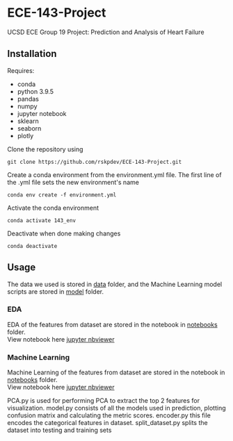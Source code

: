 # ECE-143-Project
UCSD ECE Group 19 Project: Prediction and Analysis of Heart Failure

## Installation

Requires:
- conda
- python 3.9.5
- pandas
- numpy
- jupyter notebook
- sklearn
- seaborn
- plotly

Clone the repository using
```
git clone https://github.com/rskpdev/ECE-143-Project.git
```

Create a conda environment from the environment.yml file. The first line of the .yml file sets the new environment's name
```
conda env create -f environment.yml
```
Activate the conda environment
```
conda activate 143_env
```

Deactivate when done making changes
```
conda deactivate
```

## Usage

The data we used is stored in [data](https://github.com/rskpdev/ECE-143-Project/tree/main/data) folder, and the Machine Learning model scripts are stored in [model](https://github.com/rskpdev/ECE-143-Project/tree/main/model) folder.

### EDA

EDA of the features from dataset are stored in the notebook in [notebooks](https://github.com/rskpdev/ECE-143-Project/tree/main/notebooks) folder.<br>
View notebook here [jupyter nbviewer](https://nbviewer.jupyter.org/github/rskpdev/ECE-143-Project/blob/main/notebooks/ece143project_final.ipynb)

### Machine Learning

Machine Learning of the features from dataset are stored in the notebook in [notebooks](hhttps://github.com/rskpdev/ECE-143-Project/blob/main/model) folder.<br>
View notebook here [jupyter nbviewer](https://github.com/rskpdev/ECE-143-Project/blob/main/model/prediction.ipynb)

PCA.py is used for performing PCA to extract the top 2 features for visualization.
model.py consists of all the models used in prediction, plotting confusion matrix and calculating the metric scores.
encoder.py this file encodes the categorical features in dataset.
split_dataset.py splits the dataset into testing and training sets
